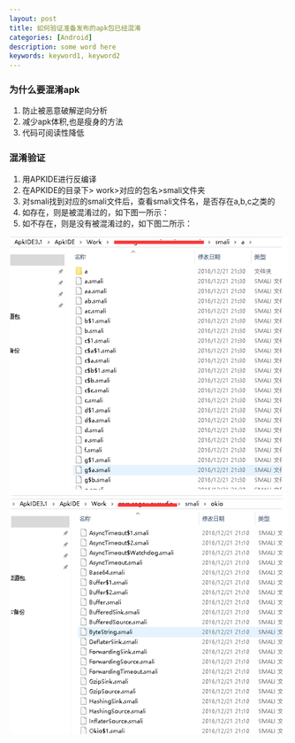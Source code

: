 ```yaml
---
layout: post
title: 如何验证准备发布的apk包已经混淆
categories: [Android]
description: some word here
keywords: keyword1, keyword2
---
```



### 为什么要混淆apk


1. 防止被恶意破解逆向分析
2. 减少apk体积,也是瘦身的方法
3. 代码可阅读性降低

### 混淆验证

1. 用APKIDE进行反编译
2. 在APKIDE的目录下> work>对应的包名>smali文件夹
3. 对smali找到对应的smali文件后，查看smali文件名，是否存在a,b,c之类的
4. 如存在，则是被混淆过的，如下图一所示：
5. 如不存在，则是没有被混淆过的，如下图二所示：

![](/images/2017-8-30-1.png)
![](/images/2017-8-30-2.png)
